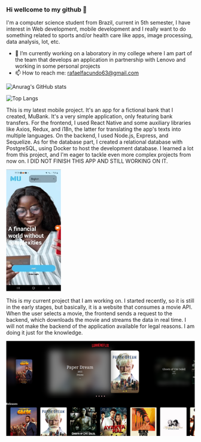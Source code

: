### Hi wellcome to my github 👋

  I'm a computer science student from Brazil, current in 5th semester, I have interest in Web development, mobile development and I really want to do something related to sports and/or health care like apps, image processing, data analysis, Iot, etc.

  
  - 🔭 I’m currently working on a laboratory in my college where I am part of the team that develops an application in partnership with Lenovo and working in some personal projects
  - 📫 How to reach me: rafaelfacundo63@gmail.com


  ![Anurag's GitHub stats](https://github-readme-stats.vercel.app/api?username=rafaelFacundo&show_icons=true&theme=dark)


  ![Top Langs](https://github-readme-stats.vercel.app/api/top-langs/?username=rafaelFacundo&layout=compact&theme=dark)

  This is my latest mobile project. It's an app for a fictional bank that I created, MuBank. It's a very simple application, only featuring bank transfers. For the frontend, I used React Native and some auxiliary libraries like Axios, Redux, and i18n, the latter for translating the app's texts into multiple languages. On the backend, I used Node.js, Express, and Sequelize. As for the database part, I created a relational database with PostgreSQL, using Docker to host the development database. I learned a lot from this project, and I'm eager to tackle even more complex projects from now on. I DID NOT FINISH THIS APP AND STILL WORKING ON IT.

<img width="auto" height="auto" src="./part1(1).gif">

This is my current project that I am working on. I started recently, so it is still in the early stages, but basically, it is a website that consumes a movie API. When the user selects a movie, the frontend sends a request to the backend, which downloads the movie and streams the data in real time. I will not make the backend of the application available for legal reasons. I am doing it just for the knowledge.

<img width="auto" height="auto" src="./site.png">
